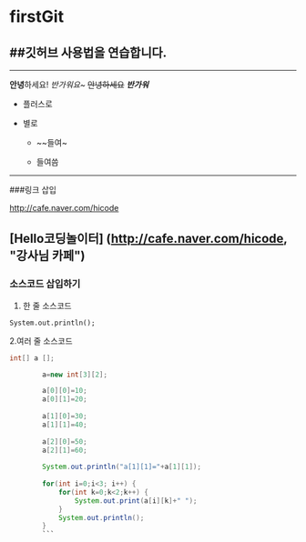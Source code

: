 # firstGit

##깃허브 사용법을 연습합니다.
---
***
**안녕**하세요!
*반가워요~*
~~안녕하세요~~
***반가워***

- 플러스로

+ 별로 

  * ~~들여~
  
  * 들여씀
---

###링크 삽입

<http://cafe.naver.com/hicode>


[Hello코딩놀이터] (http://cafe.naver.com/hicode, "강사님 카페")
---

### 소스코드 삽입하기

1. 한 줄 소스코드

`System.out.println();`

2.여러 줄 소스코드
```java
int[] a []; 

		a=new int[3][2];

		a[0][0]=10;
		a[0][1]=20;
		
		a[1][0]=30;
		a[1][1]=40;
		
		a[2][0]=50;
		a[2][1]=60;
		
		System.out.println("a[1][1]="+a[1][1]);
		
		for(int i=0;i<3; i++) {
			for(int k=0;k<2;k++) {
				System.out.print(a[i][k]+" ");
			}
			System.out.println();
		}
		```


